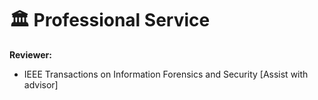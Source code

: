 # 🏛 Professional Service
**Reviewer:**

- IEEE Transactions on Information Forensics and Security [Assist with advisor]

  
